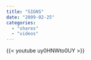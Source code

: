 ```yaml
---
title: "SIGNS"
date: "2009-02-25"
categories:
  - "shares"
  - "videos"
---
```


{{< youtube uy0HNWto0UY >}}

